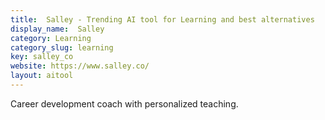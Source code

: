 ```yaml
---
title:  Salley - Trending AI tool for Learning and best alternatives
display_name:  Salley
category: Learning
category_slug: learning
key: salley_co
website: https://www.salley.co/
layout: aitool
---
```


Career development coach with personalized teaching.
